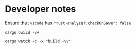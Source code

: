 # Developer notes

Ensure that `vscode` has `"rust-analyzer.checkOnSave": false`

```shell
cargo build -vv
```

```shell
cargo watch -c -x "build -vv"
```
